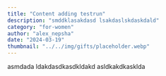 ```yaml
---
title: "Content adding testrun"
description: "smddklasakdasd lsakdaslskdaskdald"
category: "for-women"
author: "alex_nepsha"
date: "2024-03-19"
thumbnail: "../../img/gifts/placeholder.webp"
---
```


asmdada ldakdasdkasdkldakd asldkakdkasklda
